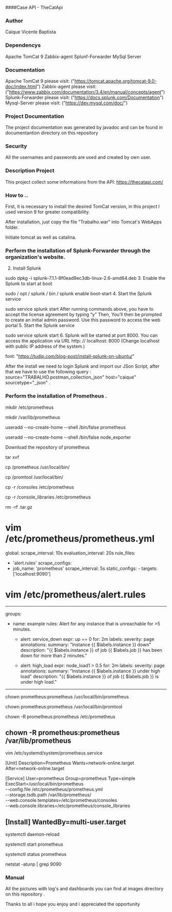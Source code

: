 ####Case API - TheCatApi

### Author

Caique Vicente Baptista

### Dependencys

Apache TomCat 9
Zabbix-agent
Splunf-Forwarder
MySql Server



### Documentation

Apache TomCat 9 please visit: ("https://tomcat.apache.org/tomcat-9.0-doc/index.html")
Zabbix-agent please visit: ("https://www.zabbix.com/documentation/3.4/en/manual/concepts/agent")
Splunk-Forwarder please visit: ("https://docs.splunk.com/Documentation")
Mysql-Server please visit: ("https://dev.mysql.com/doc/")


### Project Documentation 

The project documentation was generated by javadoc and can be found in documentantion directory on this repository 

### Security

All the usernames and passwords are used and created by own user.

### Description Project

This project collect some informations from the API: https://thecatapi.com/


### How to ..

First, it is necessary to install the desired TomCat version, in this project I used version 9 for greater compatibility.

After installation, just copy the file "Trabalho.war" into Tomcat's WebApps folder.

Initiate tomcat as well as catalina.

### Perform the installation of Splunk-Forwarder through the organization's website.


2. Install Splunk

sudo dpkg -i splunk-7.1.1-8f0ead9ec3db-linux-2.6-amd64.deb
3. Enable the Splunk to start at boot

sudo / opt / splunk / bin / splunk enable boot-start
4. Start the Splunk service

sudo service splunk start
After running commands above, you have to accept the license agreement by typing “y”
Then, You’ll then be prompted to create an initial admin password. Use this password to access the web portal
5. Start the Splunk service

sudo service splunk start
6. Splunk will be started at port 8000. You can access the application via URL http: // localhost: 8000 (Change localhost with public IP address of the system.)

font: "https://tudip.com/blog-post/install-splunk-on-ubuntu/"

After the install we need to login Splunk and import our JSon Script, after that we have to use the following query : source="TRABALHO.postman_collection_json" host="caique" sourcetype="_json" . 

### Perform the installation of Prometheus . 

 mkdir /etc/prometheus

mkdir /var/lib/prometheus

useradd --no-create-home --shell /bin/false prometheus

useradd --no-create-home --shell /bin/false node_exporter

Download the repository of prometheus

tar xvf <repository-name>

cp <repository-name>/prometheus /usr/local/bin/

cp <repository-name>/promtool /usr/local/bin/



cp -r <repository-name>/consoles /etc/prometheus

cp -r <repository-name>/console_libraries /etc/prometheus

rm -rf <repository-name>.tar.gz 

# vim /etc/prometheus/prometheus.yml

global:
  scrape_interval:    10s
  evaluation_interval: 20s
rule_files:
 - 'alert.rules'
scrape_configs:
  - job_name: 'prometheus'
    scrape_interval: 5s
    static_configs:
         - targets: ['localhost:9090']

# vim /etc/prometheus/alert.rules
-------------------------------------------------------
groups:
- name: example
  rules:
  Alert for any instance that is unreachable for >5 minutes.
  - alert: service_down
    expr: up == 0
    for: 2m
    labels:
      severity: page
    annotations:
      summary: "Instance {{ $labels.instance }} down"
      description: "{{ $labels.instance }} of job {{ $labels.job }} has been down for more than 2 minutes."
 
  - alert: high_load
    expr: node_load1 > 0.5
    for: 2m
    labels:
      severity: page
    annotations:
      summary: "Instance {{ $labels.instance }} under high load"
      description: "{{ $labels.instance }} of job {{ $labels.job }} is under high load."
---------------------------------------------------------------------------
chown prometheus:prometheus /usr/local/bin/prometheus

chown prometheus:prometheus /usr/local/bin/promtool

chown -R prometheus:prometheus /etc/prometheus

chown -R prometheus:prometheus /var/lib/prometheus
---------------------------------------------------------------
vim /etc/systemd/system/prometheus.service

[Unit]
Description=Prometheus
Wants=network-online.target
After=network-online.target
 
[Service]
User=prometheus
Group=prometheus
Type=simple
ExecStart=/usr/local/bin/prometheus \
    --config.file /etc/prometheus/prometheus.yml \
    --storage.tsdb.path /var/lib/prometheus/ \
    --web.console.templates=/etc/prometheus/consoles \
    --web.console.libraries=/etc/prometheus/console_libraries
 
[Install]
WantedBy=multi-user.target
-----------------------------------------------------------
systemctl daemon-reload

systemctl start prometheus

systemctl status prometheus

 netstat -atunp | grep 9090   


### Manual 

All the pictures with log's and dashboards you can find at images directory on this repository . 

Thanks to all i hope you enjoy and i appreciated the opportunity 